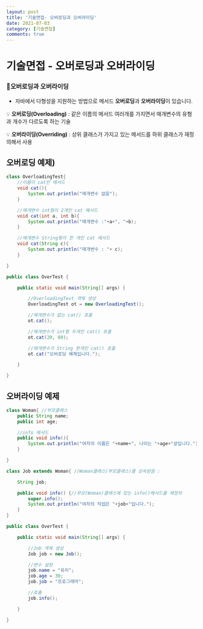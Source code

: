 ```yaml
---
layout: post
title: '기술면접- 오버로딩과 오버라이딩'
date: 2021-07-03
category: [기술면접]
comments: true
---
```


# 기술면접 - 오버로딩과 오버라이딩

### 🎈오버로딩과 오버라이딩

- 자바에서 다형성을 지원하는 방법으로 메서드 **오버로딩**과 **오버라이딩**이 있습니다.

💡 **오버로딩(Overloading)** : 같은 이름의 메서드 여러개를 가지면서 매개변수의 유형과 개수가 다르도록 하는 기술

💡 **오버라이딩(Overriding)** : 상위 클래스가 가지고 있는 메서드를 하위 클래스가 재정의해서 사용

## 오버로딩 예제)

```java
class OverloadingTest{
    //이름이 cat인 메서드
    void cat(){
        System.out.println("매개변수 없음");
    }

    //매개변수 int형이 2개인 cat 메서드
    void cat(int a, int b){
        System.out.println("매개변수 :"+a+", "+b);
    }

    //매개변수 String형이 한 개인 cat 메서드
    void cat(String c){
        System.out.println("매개변수 : "+ c);
    }

}

public class OverTest {

    public static void main(String[] args) {

        //OverloadingTest 객체 생성
        OverloadingTest ot = new OverloadingTest();

        //매개변수가 없는 cat() 호출
        ot.cat();

        //매개변수가 int형 두개인 cat() 호출
        ot.cat(20, 80);

        //매개변수가 String 한개인 cat() 호출
        ot.cat("오버로딩 예제입니다.");

    }

}
```

## 오버라이딩 예제

```java
class Woman{ //부모클래스
    public String name;
    public int age;

    //info 메서드
    public void info(){
        System.out.println("여자의 이름은 "+name+", 나이는 "+age+"살입니다.");
    }

}

class Job extends Woman{ //Woman클래스(부모클래스)를 상속받음 :

    String job;

    public void info() {//부모(Woman)클래스에 있는 info()메서드를 재정의
        super.info();
        System.out.println("여자의 직업은 "+job+"입니다.");
    }
}

public class OverTest {

    public static void main(String[] args) {

        //Job 객체 생성
        Job job = new Job();

        //변수 설정
        job.name = "유리";
        job.age = 30;
        job.job = "프로그래머";

        //호출
        job.info();

    }

}
```
